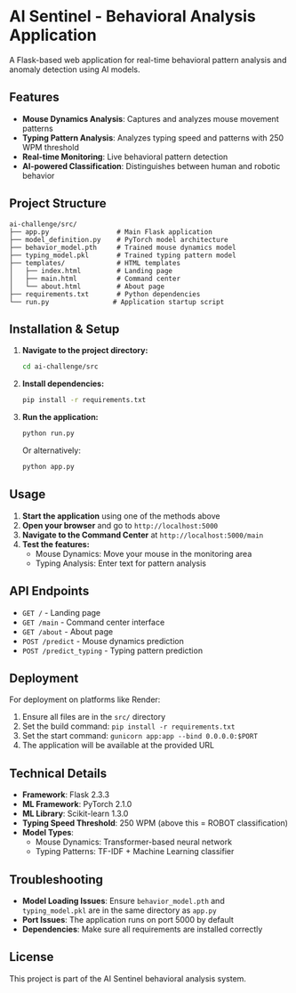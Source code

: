 # AI Sentinel - Behavioral Analysis Application

A Flask-based web application for real-time behavioral pattern analysis and anomaly detection using AI models.

## Features

- **Mouse Dynamics Analysis**: Captures and analyzes mouse movement patterns
- **Typing Pattern Analysis**: Analyzes typing speed and patterns with 250 WPM threshold
- **Real-time Monitoring**: Live behavioral pattern detection
- **AI-powered Classification**: Distinguishes between human and robotic behavior

## Project Structure

```
ai-challenge/src/
├── app.py                 # Main Flask application
├── model_definition.py    # PyTorch model architecture
├── behavior_model.pth     # Trained mouse dynamics model
├── typing_model.pkl       # Trained typing pattern model
├── templates/             # HTML templates
│   ├── index.html         # Landing page
│   ├── main.html          # Command center
│   └── about.html         # About page
├── requirements.txt       # Python dependencies
└── run.py                # Application startup script
```

## Installation & Setup

1. **Navigate to the project directory:**
   ```bash
   cd ai-challenge/src
   ```

2. **Install dependencies:**
   ```bash
   pip install -r requirements.txt
   ```

3. **Run the application:**
   ```bash
   python run.py
   ```
   
   Or alternatively:
   ```bash
   python app.py
   ```

## Usage

1. **Start the application** using one of the methods above
2. **Open your browser** and go to `http://localhost:5000`
3. **Navigate to the Command Center** at `http://localhost:5000/main`
4. **Test the features:**
   - Mouse Dynamics: Move your mouse in the monitoring area
   - Typing Analysis: Enter text for pattern analysis

## API Endpoints

- `GET /` - Landing page
- `GET /main` - Command center interface
- `GET /about` - About page
- `POST /predict` - Mouse dynamics prediction
- `POST /predict_typing` - Typing pattern prediction

## Deployment

For deployment on platforms like Render:

1. Ensure all files are in the `src/` directory
2. Set the build command: `pip install -r requirements.txt`
3. Set the start command: `gunicorn app:app --bind 0.0.0.0:$PORT`
4. The application will be available at the provided URL

## Technical Details

- **Framework**: Flask 2.3.3
- **ML Framework**: PyTorch 2.1.0
- **ML Library**: Scikit-learn 1.3.0
- **Typing Speed Threshold**: 250 WPM (above this = ROBOT classification)
- **Model Types**: 
  - Mouse Dynamics: Transformer-based neural network
  - Typing Patterns: TF-IDF + Machine Learning classifier

## Troubleshooting

- **Model Loading Issues**: Ensure `behavior_model.pth` and `typing_model.pkl` are in the same directory as `app.py`
- **Port Issues**: The application runs on port 5000 by default
- **Dependencies**: Make sure all requirements are installed correctly

## License

This project is part of the AI Sentinel behavioral analysis system.
